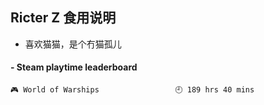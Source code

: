 ## Ricter Z 食用说明
- 喜欢猫猫，是个冇猫孤儿

<!-- steam-box start -->
#### - Steam playtime leaderboard
```text
🎮 World of Warships                 🕘 189 hrs 40 mins
```
<!-- Powered by https://github.com/YouEclipse/steam-box . -->
<!-- steam-box end -->

